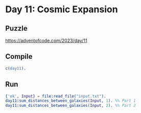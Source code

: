 # Day 11: Cosmic Expansion

## Puzzle

<https://adventofcode.com/2023/day/11>

## Compile

```erlang
c(day11).
```

## Run

```erlang
{'ok', Input} = file:read_file("input.txt").
day11:sum_distances_between_galaxies(Input, 1). %% Part 1
day11:sum_distances_between_galaxies(Input, 2). %% Part 2
```
